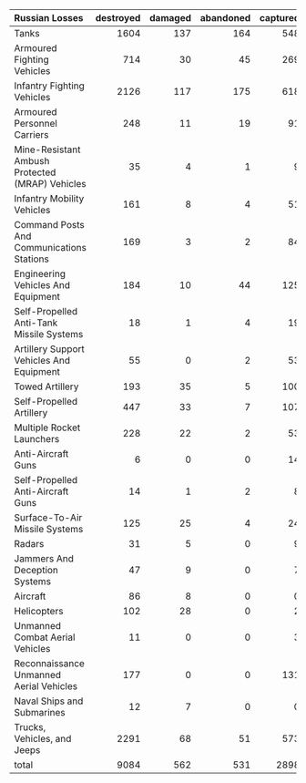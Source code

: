| Russian Losses                                   |   destroyed |   damaged |   abandoned |   captured |   total |
|:-------------------------------------------------|------------:|----------:|------------:|-----------:|--------:|
| Tanks                                            |        1604 |       137 |         164 |        548 |    2453 |
| Armoured Fighting Vehicles                       |         714 |        30 |          45 |        269 |    1058 |
| Infantry Fighting Vehicles                       |        2126 |       117 |         175 |        618 |    3036 |
| Armoured Personnel Carriers                      |         248 |        11 |          19 |         91 |     369 |
| Mine-Resistant Ambush Protected  (MRAP) Vehicles |          35 |         4 |           1 |          9 |      49 |
| Infantry Mobility Vehicles                       |         161 |         8 |           4 |         51 |     224 |
| Command Posts And Communications Stations        |         169 |         3 |           2 |         84 |     258 |
| Engineering Vehicles And Equipment               |         184 |        10 |          44 |        125 |     363 |
| Self-Propelled Anti-Tank Missile Systems         |          18 |         1 |           4 |         19 |      42 |
| Artillery Support Vehicles And Equipment         |          55 |         0 |           2 |         53 |     110 |
| Towed Artillery                                  |         193 |        35 |           5 |        100 |     333 |
| Self-Propelled Artillery                         |         447 |        33 |           7 |        107 |     594 |
| Multiple Rocket Launchers                        |         228 |        22 |           2 |         53 |     305 |
| Anti-Aircraft Guns                               |           6 |         0 |           0 |         14 |      20 |
| Self-Propelled Anti-Aircraft Guns                |          14 |         1 |           2 |          8 |      25 |
| Surface-To-Air Missile Systems                   |         125 |        25 |           4 |         24 |     178 |
| Radars                                           |          31 |         5 |           0 |          9 |      45 |
| Jammers And Deception Systems                    |          47 |         9 |           0 |          7 |      63 |
| Aircraft                                         |          86 |         8 |           0 |          0 |      94 |
| Helicopters                                      |         102 |        28 |           0 |          2 |     132 |
| Unmanned Combat Aerial Vehicles                  |          11 |         0 |           0 |          3 |      14 |
| Reconnaissance Unmanned Aerial Vehicles          |         177 |         0 |           0 |        131 |     308 |
| Naval Ships and Submarines                       |          12 |         7 |           0 |          0 |      19 |
| Trucks, Vehicles, and Jeeps                      |        2291 |        68 |          51 |        573 |    2983 |
| total                                            |        9084 |       562 |         531 |       2898 |   13075 |